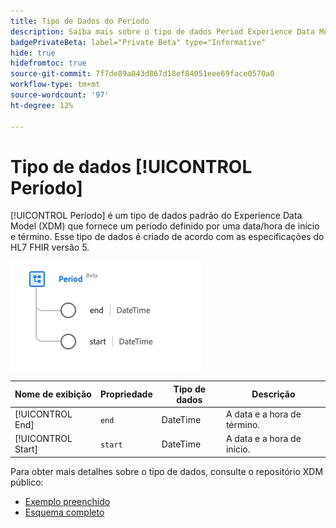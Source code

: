 ```yaml
---
title: Tipo de Dados do Período
description: Saiba mais sobre o tipo de dados Period Experience Data Model (XDM).
badgePrivateBeta: label="Private Beta" type="Informative"
hide: true
hidefromtoc: true
source-git-commit: 7f7de89a843d867d18ef84051eee69face0570a0
workflow-type: tm+mt
source-wordcount: '97'
ht-degree: 12%

---
```


# Tipo de dados [!UICONTROL Período]

[!UICONTROL Período] é um tipo de dados padrão do Experience Data Model (XDM) que fornece um período definido por uma data/hora de início e término. Esse tipo de dados é criado de acordo com as especificações do HL7 FHIR versão 5.

![Estrutura de tipo de dados de período](../../images/data-types/healthcare/period.png)

| Nome de exibição | Propriedade | Tipo de dados | Descrição |
| --- | --- | --- | --- |
| [!UICONTROL End] | `end` | DateTime | A data e a hora de término. |
| [!UICONTROL Start] | `start` | DateTime | A data e a hora de início. |

Para obter mais detalhes sobre o tipo de dados, consulte o repositório XDM público:

* [Exemplo preenchido](https://github.com/adobe/xdm/blob/master/extensions/industry/healthcare/fhir/datatypes/period.example.1.json)
* [Esquema completo](https://github.com/adobe/xdm/blob/master/extensions/industry/healthcare/fhir/datatypes/period.schema.json)
